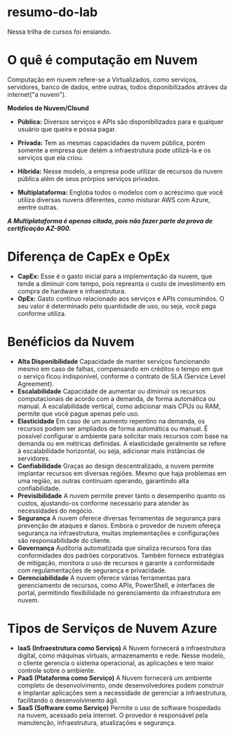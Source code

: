 # resumo-do-lab

Nessa trilha de cursos foi ensiando.

# O quê é computação em Nuvem
  Computação em nuvem refere-se a Virtualizados, como serviços, servidores, banco de dados, entre outras, todos disponibilizados atráves da internet("a nuvem").

__Modelos de Nuvem/Clound__
  - __Pública:__
    Diversos serviços e APIs são disponibilizados para e qualquer usuário que queira e possa pagar.
    
  - __Privada:__
    Tem as mesmas capacidades da nuvem pública, porém somente a empresa que detém a infraestrutura pode utilizá-la e os serviços que ela criou.
    
  - __Híbrida:__
    Nesse modelo, a empresa pode utilizar de recursos da nuvem pública além de seus prórpios serviços privados.
    
  - __Multiplataforma:__
    Engloba todos o modelos com o acréscimo que você utiliza diversas nuvens diferentes, como misturar AWS com Azure, eentre outras.
    
___A Multiplataforma é apenas citada, pois não fazer parte da prova de certificação AZ-900.___

# Diferença de CapEx e OpEx
  - __CapEx:__
    Esse é o gasto inicial para a implementação da nuvem, que tende a diminuir com tempo, pois represnta o custo de investimento em compra de hardware e infraestrutura.
  - __OpEx:__
    Gasto continuo relacionado aos serviços e APIs consumindos. O seu valor é determinado pelo quantidade de uso, ou seja, você paga conforme utiliza.

# Benéficios da Nuvem
  - __Alta Disponibilidade__
    Capacidade de manter serviços funcionando mesmo em caso de falhas, compensando em créditos o tempo em que o serviço ficou indisponível, conforme o contrato de SLA (Service Level Agreement).
  - __Escalabilidade__
    Capacidade de aumentar ou diminuir os recursos computacionais de acordo com a demanda, de forma automática ou manual. A escalabilidade vertical, como adicionar mais CPUs ou RAM, permite que você pague apenas pelo uso.
  - __Elasticidade__
    Em caso de um aumento repentino na demanda, os recursos podem ser ampliados de forma automática ou manual. É possível configurar o ambiente para solicitar mais recursos com base na demanda ou em métricas definidas. A elasticidade geralmente se refere à escalabilidade horizontal, ou seja, adicionar mais instâncias de servidores.
  - __Confiabilidade__
    Graças ao design descentralizado, a nuvem permite implantar recursos em diversas regiões. Mesmo que haja problemas em uma região, as outras continuam operando, garantindo alta confiabilidade.
  - __Previsibilidade__
  A nuvem permite prever tanto o desempenho quanto os custos, ajustando-os conforme necessário para atender às necessidades do negócio.
  - __Segurança__
  A nuvem oferece diversas ferramentas de segurança para prevenção de ataques e danos. Embora o provedor de nuvem ofereça segurança na infraestrutura, muitas implementações e configurações são responsabilidade do cliente.
  - __Governança__
  Auditoria automatizada que sinaliza recursos fora das conformidades dos padrões corporativos. Também fornece estratégias de mitigação, monitora o uso de recursos e garante a conformidade com regulamentações de segurança e privacidade.
  - __Gerenciabilidade__
  A nuvem oferece várias ferramentas para gerenciamento de recursos, como APIs, PowerShell, e interfaces de portal, permitindo flexibilidade no gerenciamento da infraestrutura em nuvem.

# Tipos de Serviços de Nuvem Azure
  - __IaaS (Infraestrutura como Serviço)__
    A Nuvem fornecerá a infraestrutura digital, como máquinas virtuais, armazenamento e rede. Nesse modelo, o cliente gerencia o sistema operacional, as aplicações e tem maior controle sobre o ambiente.
  - __PaaS (Plataforma como Serviço)__
  A Nuvem fornecerá um ambiente completo de desenvolvimento, onde desenvolvedores podem construir e implantar aplicações sem a necessidade de gerenciar a infraestrutura, facilitando o desenvolvimento ágil.
  - __SaaS (Software como Serviço)__
  Permite o uso de software hospedado na nuvem, acessado pela internet. O provedor é responsável pela manutenção, infraestrutura, atualizações e segurança.

